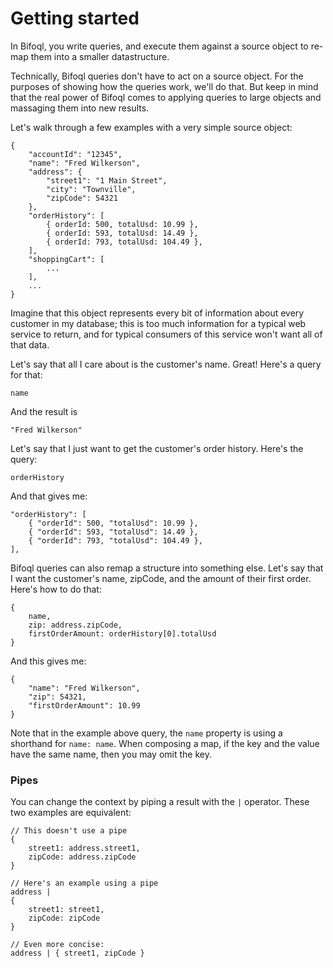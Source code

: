# Getting started

In Bifoql, you write queries, and execute them against a source object to re-map them into a smaller datastructure.

Technically, Bifoql queries don't have to act on a source object. For the purposes of showing how the queries work, we'll do that. But keep in mind that the real power of Bifoql comes to applying queries to large objects and massaging them into new results.

Let's walk through a few examples with a very simple source object:

```
{
    "accountId": "12345",
    "name": "Fred Wilkerson",
    "address": {
        "street1": "1 Main Street",
        "city": "Townville",
        "zipCode": 54321
    },
    "orderHistory": [
        { orderId: 500, totalUsd: 10.99 },
        { orderId: 593, totalUsd: 14.49 },
        { orderId: 793, totalUsd: 104.49 },
    ],
    "shoppingCart": [
        ...
    ],
    ...
}

```

Imagine that this object represents every bit of information about every customer in my database; this is too much information for a typical web service to return, and for typical consumers of this service won't want all of that data.

Let's say that all I care about is the customer's name. Great! Here's a query for that:

```
name
```

And the result is 
```
"Fred Wilkerson"
```

Let's say that I just want to get the customer's order history. Here's the query:

```
orderHistory
```

And that gives me:
```
"orderHistory": [
    { "orderId": 500, "totalUsd": 10.99 },
    { "orderId": 593, "totalUsd": 14.49 },
    { "orderId": 793, "totalUsd": 104.49 },
],
```

Bifoql queries can also remap a structure into something else. Let's say that I want the customer's name, zipCode, and the amount of their first order. Here's how to do that:

```
{
    name,
    zip: address.zipCode,
    firstOrderAmount: orderHistory[0].totalUsd
}
```

And this gives me:
```
{
    "name": "Fred Wilkerson",
    "zip": 54321,
    "firstOrderAmount": 10.99
}
```

Note that in the example above query, the `name` property is using a shorthand for `name: name`. When composing a map, if the key and the value have the same name, then you may omit the key.

### Pipes

You can change the context by piping a result with the `|` operator. These two examples are equivalent:

```
// This doesn't use a pipe
{
    street1: address.street1,
    zipCode: address.zipCode
}

// Here's an example using a pipe
address |
{
    street1: street1,
    zipCode: zipCode
}

// Even more concise:
address | { street1, zipCode }
```

